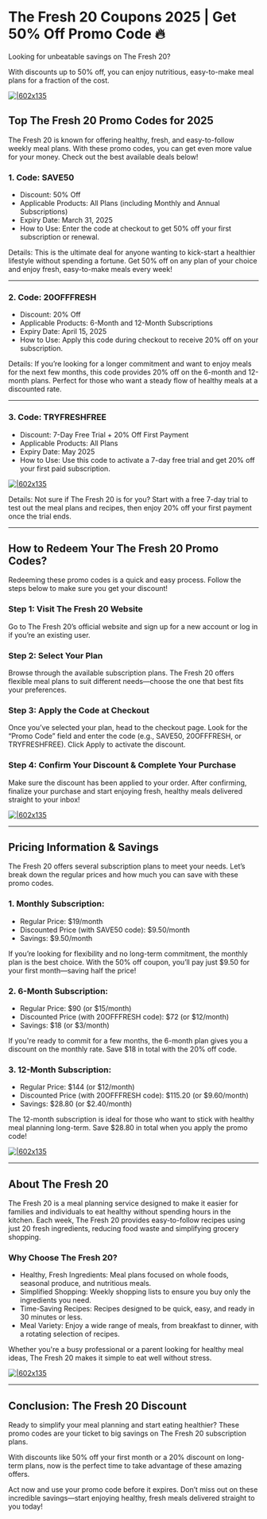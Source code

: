 # The Fresh 20 Coupons 2025 | Get 50% Off Promo Code 🔥

Looking for unbeatable savings on The Fresh 20?

With discounts up to 50% off, you can enjoy nutritious, easy-to-make meal plans for a fraction of the cost.

[![|602x135](https://lh7-rt.googleusercontent.com/docsz/AD_4nXdDOwpr21jtoxi01GM6EFnaz9jPbAoH8uxKql8r6sxj_n8B9vZnJg7egc_9zABZA5SdqItXLbLU8lojn_V6prXsIm42cJrCrWCxI9UjZ0Vb5hPh6OCswID5hlMjE64onJ10vCNsCg?key=2xNAIPRS8smNuthwRrXwfL-3)](https://shop.thefresh20.com/annual-meal-plans-20-off?fpr=shadow)

## Top The Fresh 20 Promo Codes for 2025

The Fresh 20 is known for offering healthy, fresh, and easy-to-follow weekly meal plans. With these promo codes, you can get even more value for your money. Check out the best available deals below!

### 1. Code: SAVE50

* Discount: 50% Off
* Applicable Products: All Plans (including Monthly and Annual Subscriptions)
* Expiry Date: March 31, 2025
* How to Use: Enter the code at checkout to get 50% off your first subscription or renewal.

Details: This is the ultimate deal for anyone wanting to kick-start a healthier lifestyle without spending a fortune. Get 50% off on any plan of your choice and enjoy fresh, easy-to-make meals every week!

---

### 2. Code: 20OFFFRESH

* Discount: 20% Off
* Applicable Products: 6-Month and 12-Month Subscriptions
* Expiry Date: April 15, 2025
* How to Use: Apply this code during checkout to receive 20% off on your subscription.

Details: If you’re looking for a longer commitment and want to enjoy meals for the next few months, this code provides 20% off on the 6-month and 12-month plans. Perfect for those who want a steady flow of healthy meals at a discounted rate.

---

### 3. Code: TRYFRESHFREE

* Discount: 7-Day Free Trial + 20% Off First Payment
* Applicable Products: All Plans
* Expiry Date: May 2025
* How to Use: Use this code to activate a 7-day free trial and get 20% off your first paid subscription.

[![|602x135](https://lh7-rt.googleusercontent.com/docsz/AD_4nXdDOwpr21jtoxi01GM6EFnaz9jPbAoH8uxKql8r6sxj_n8B9vZnJg7egc_9zABZA5SdqItXLbLU8lojn_V6prXsIm42cJrCrWCxI9UjZ0Vb5hPh6OCswID5hlMjE64onJ10vCNsCg?key=2xNAIPRS8smNuthwRrXwfL-3)](https://shop.thefresh20.com/annual-meal-plans-20-off?fpr=shadow)

Details: Not sure if The Fresh 20 is for you? Start with a free 7-day trial to test out the meal plans and recipes, then enjoy 20% off your first payment once the trial ends.

---

## How to Redeem Your The Fresh 20 Promo Codes?

Redeeming these promo codes is a quick and easy process. Follow the steps below to make sure you get your discount!

### Step 1: Visit The Fresh 20 Website

Go to The Fresh 20’s official website and sign up for a new account or log in if you’re an existing user.

### Step 2: Select Your Plan

Browse through the available subscription plans. The Fresh 20 offers flexible meal plans to suit different needs—choose the one that best fits your preferences.

### Step 3: Apply the Code at Checkout

Once you’ve selected your plan, head to the checkout page. Look for the “Promo Code” field and enter the code (e.g., SAVE50, 20OFFFRESH, or TRYFRESHFREE). Click Apply to activate the discount.

### Step 4: Confirm Your Discount & Complete Your Purchase

Make sure the discount has been applied to your order. After confirming, finalize your purchase and start enjoying fresh, healthy meals delivered straight to your inbox!

[![|602x135](https://lh7-rt.googleusercontent.com/docsz/AD_4nXdDOwpr21jtoxi01GM6EFnaz9jPbAoH8uxKql8r6sxj_n8B9vZnJg7egc_9zABZA5SdqItXLbLU8lojn_V6prXsIm42cJrCrWCxI9UjZ0Vb5hPh6OCswID5hlMjE64onJ10vCNsCg?key=2xNAIPRS8smNuthwRrXwfL-3)](https://shop.thefresh20.com/annual-meal-plans-20-off?fpr=shadow)

---

## Pricing Information & Savings

The Fresh 20 offers several subscription plans to meet your needs. Let’s break down the regular prices and how much you can save with these promo codes.

### 1. Monthly Subscription:

* Regular Price: $19/month
* Discounted Price (with SAVE50 code): $9.50/month
* Savings: $9.50/month

If you’re looking for flexibility and no long-term commitment, the monthly plan is the best choice. With the 50% off coupon, you’ll pay just $9.50 for your first month—saving half the price!

### 2. 6-Month Subscription:

* Regular Price: $90 (or $15/month)
* Discounted Price (with 20OFFFRESH code): $72 (or $12/month)
* Savings: $18 (or $3/month)

If you're ready to commit for a few months, the 6-month plan gives you a discount on the monthly rate. Save $18 in total with the 20% off code.

### 3. 12-Month Subscription:

* Regular Price: $144 (or $12/month)
* Discounted Price (with 20OFFFRESH code): $115.20 (or $9.60/month)
* Savings: $28.80 (or $2.40/month)

The 12-month subscription is ideal for those who want to stick with healthy meal planning long-term. Save $28.80 in total when you apply the promo code!

[![|602x135](https://lh7-rt.googleusercontent.com/docsz/AD_4nXdDOwpr21jtoxi01GM6EFnaz9jPbAoH8uxKql8r6sxj_n8B9vZnJg7egc_9zABZA5SdqItXLbLU8lojn_V6prXsIm42cJrCrWCxI9UjZ0Vb5hPh6OCswID5hlMjE64onJ10vCNsCg?key=2xNAIPRS8smNuthwRrXwfL-3)](https://shop.thefresh20.com/annual-meal-plans-20-off?fpr=shadow)

---

## About The Fresh 20

The Fresh 20 is a meal planning service designed to make it easier for families and individuals to eat healthy without spending hours in the kitchen. Each week, The Fresh 20 provides easy-to-follow recipes using just 20 fresh ingredients, reducing food waste and simplifying grocery shopping.

### Why Choose The Fresh 20?

* Healthy, Fresh Ingredients: Meal plans focused on whole foods, seasonal produce, and nutritious meals.
* Simplified Shopping: Weekly shopping lists to ensure you buy only the ingredients you need.
* Time-Saving Recipes: Recipes designed to be quick, easy, and ready in 30 minutes or less.
* Meal Variety: Enjoy a wide range of meals, from breakfast to dinner, with a rotating selection of recipes.

Whether you're a busy professional or a parent looking for healthy meal ideas, The Fresh 20 makes it simple to eat well without stress.

[![|602x135](https://lh7-rt.googleusercontent.com/docsz/AD_4nXdDOwpr21jtoxi01GM6EFnaz9jPbAoH8uxKql8r6sxj_n8B9vZnJg7egc_9zABZA5SdqItXLbLU8lojn_V6prXsIm42cJrCrWCxI9UjZ0Vb5hPh6OCswID5hlMjE64onJ10vCNsCg?key=2xNAIPRS8smNuthwRrXwfL-3)](https://shop.thefresh20.com/annual-meal-plans-20-off?fpr=shadow)

---

## Conclusion: The Fresh 20 Discount

Ready to simplify your meal planning and start eating healthier? These promo codes are your ticket to big savings on The Fresh 20 subscription plans.

With discounts like 50% off your first month or a 20% discount on long-term plans, now is the perfect time to take advantage of these amazing offers.

Act now and use your promo code before it expires. Don’t miss out on these incredible savings—start enjoying healthy, fresh meals delivered straight to you today!
